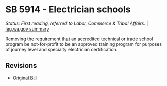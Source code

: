 # SB 5914 - Electrician schools
*Status: First reading, referred to Labor, Commerce & Tribal Affairs.* | [leg.wa.gov summary](https://app.leg.wa.gov/billsummary?BillNumber=5914&Year=2021)

Removing the requirement that an accredited technical or trade school program be not-for-profit to be an approved training program for purposes of journey level and specialty electrician certification.

## Revisions
* [Original Bill](1/)